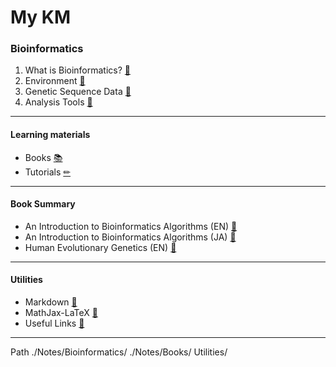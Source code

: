 # My KM

### Bioinformatics

1. What is Bioinformatics? [📄](./Notes/Bioinformatics/01%20Bioinformatics.md)
2. Environment [📄](./Notes/Bioinformatics/02%20Environment.md)
3. Genetic Sequence Data [📄](./Notes/Bioinformatics/Genetic%20Sequence%20Data.md)
4. Analysis Tools [📄](./Notes/Bioinformatics/04%20Analysis%20Tools.md)

---
#### Learning materials
- Books [📚](./Notes/Bioinformatics/Ref%20Bioinformatics%20Books.md)
- Tutorials [✏](./Notes/Bioinformatics/Ref%20Bioinformatics%20Tutorials.md)


---
#### Book Summary
- An Introduction to Bioinformatics Algorithms (EN) [📘](./Notes/Books/An%20Introduction%20to%20Bioinformatics%20Algorithms%20(EN).md)
- An Introduction to Bioinformatics Algorithms (JA) [📗](./Notes/Books/An%20Introduction%20to%20Bioinformatics%20Algorithms%20(JA).md)
- Human Evolutionary Genetics (EN) [📘](./Notes/Books/Human%20Evolutionary%20Genetics%20(EN).md)


---
#### Utilities

- Markdown [📄](Utilities/Markdown.md)
- MathJax-LaTeX [📄](Utilities/MathJax-LaTeX.md)
- Useful Links [📄](Utilities/Useful%20Links.md)

---
Path
./Notes/Bioinformatics/
./Notes/Books/
Utilities/